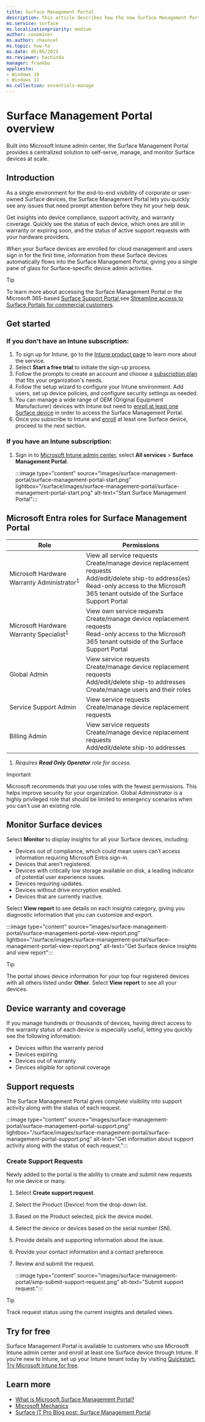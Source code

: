 ```yaml
---
title: Surface Management Portal 
description: This article describes how the new Surface Management Portal provides a centralized solution to self-serve, manage, and monitor Surface devices at scale. 
ms.service: surface
ms.localizationpriority: medium
author: coveminer
ms.author: chauncel
ms.topic: how-to
ms.date: 05/05/2023
ms.reviewer: hachinda
manager: frankbu
appliesto:
- Windows 10
- Windows 11
ms.collection: essentials-manage
---
```

# Surface Management Portal overview

Built into Microsoft Intune admin center, the Surface Management Portal provides a centralized solution to self-serve, manage, and monitor Surface devices at scale.

## Introduction

As a single environment for the end-to-end visibility of corporate or user-owned Surface devices, the Surface Management Portal lets you quickly see any issues that need prompt attention before they hit your help desk.

Get insights into device compliance, support activity, and warranty coverage. Quickly see the status of each device, which ones are still in warranty or expiring soon, and the status of active support requests with your hardware providers.

When your Surface devices are enrolled for cloud management and users sign in for the first time, information from these Surface devices automatically flows into the Surface Management Portal, giving you a single pane of glass for Surface-specific device admin activities.

>[!TIP]
>To learn more about accessing the Surface Management Portal or the Microsoft 365-based [Surface Support Portal](surface-support-portal.md),see [Streamline access to Surface Portals for commercial customers](streamline-access-surface-portals.md). 

## Get started

### If you don't have an Intune subscription:

1. To sign up for Intune, go to the [Intune product page](https://www.microsoft.com/security/business/endpoint-management/microsoft-intune) to learn more about the service.
2. Select **Start a free trial** to initiate the sign-up process.
3. Follow the prompts to create an account and choose a [subscription plan](https://www.microsoft.com/security/business/microsoft-intune-pricing) that fits your organization's needs.
4. Follow the setup wizard to configure your Intune environment. Add users, set up device policies, and configure security settings as needed.
5. You can manage a wide range of OEM (Original Equipment Manufacturer) devices with Intune but need to [enroll at least one Surface device](/mem/intune/user-help/enroll-windows-10-device) in order to access the Surface Management Portal.
6. Once you subscribe to Intune and [enroll](/mem/intune/user-help/enroll-windows-10-device) at least one Surface device, proceed to the next section.

### If you have an Intune subscription:

1. Sign in to [Microsoft Intune admin center](https://endpoint.microsoft.com), select **All services** > **Surface Management Portal**.

   :::image type="content" source="images/surface-management-portal/surface-management-portal-start.png" lightbox="/surface/images/surface-management-portal/surface-management-portal-start.png" alt-text="Start Surface Management Portal":::

<a name='azure-ad-roles-for-surface-management-portal'></a>

## Microsoft Entra roles for Surface Management Portal


| Role                                      | Permissions                                                                                                                                                                                 |
| ----------------------------------------- | ------------------------------------------------------------------------------------------------------------------------------------------------------------------------------------------- |
| Microsoft Hardware Warranty Administrator<sup>1</sup> | View all service requests<br>Create/manage device replacement requests<br>Add/edit/delete ship-to address(es)<br>Read-only access to the Microsoft 365 tenant outside of the Surface Support Portal |
| Microsoft Hardware Warranty Specialist<sup>1</sup>     | View own service requests<br>Create/manage device replacement requests<br>Read-only access to the Microsoft 365 tenant outside of the Surface Support Portal                                        |
| Global Admin                              | View service requests<br>Create/manage device replacement requests<br>Add/edit/delete ship-to addresses<br>Create/manage users and their roles                                            |
| Service Support Admin                     | View service requests<br>Create/manage device replacement requests                                                                                                                          |
| Billing Admin                             | View service requests<br>Create/manage device replacement requests<br>Add/edit/delete ship-to addresses                                                                                   |

1. *Requires **Read Only Operator** role for access*.

> [!IMPORTANT]
> Microsoft recommends that you use roles with the fewest permissions. This helps improve security for your organization. Global Administrator is a highly privileged role that should be limited to emergency scenarios when you can't use an existing role.

## Monitor Surface devices

Select **Monitor** to display insights for all your Surface devices, including:

- Devices out of compliance, which could mean users can’t access information requiring Microsoft Entra sign-in.
- Devices that aren’t registered.
- Devices with critically low storage available on disk, a leading indicator of potential user experience issues.
- Devices requiring updates.
- Devices without drive encryption enabled.
- Devices that are currently inactive.

Select **View report** to see details on each insights category, giving you diagnostic information that you can customize and export.

:::image type="content" source="images/surface-management-portal/surface-management-portal-view-report.png" lightbox="/surface/images/surface-management-portal/surface-management-portal-view-report.png" alt-text="Get Surface device insights and view report":::

> [!TIP]
> The portal shows device information for your top four registered devices with all others listed under **Other**. Select **View report** to see all your devices. 

## Device warranty and coverage

If you manage hundreds or thousands of devices, having direct access to the warranty status of each device is especially useful, letting you quickly see the following information:

- Devices within the warranty period
- Devices expiring
- Devices out of warranty
- Devices eligible for optional coverage

## Support requests

The Surface Management Portal gives complete visibility into support activity along with the status of each request.

:::image type="content" source="images/surface-management-portal/surface-management-portal-support.png" lightbox="/surface/images/surface-management-portal/surface-management-portal-support.png" alt-text="Get information about support activity along with the status of each request.":::

### Create Support Requests

Newly added to the portal is the ability to create and submit new requests for one device or many.

1. Select **Create support request**.
2. Select the Product (Device) from the drop-down list.
3. Based on the Product selected, pick the device model.
4. Select the device or devices based on the serial number (SN).
5. Provide details and supporting information about the issue.
6. Provide your contact information and a contact preference.
7. Review and submit the request.  

   :::image type="content" source="images/surface-management-portal/smp-submit-support-request.png"  alt-text="Submit support request.":::

> [!TIP]
> Track request status using the current insights and detailed views.

## Try for free

Surface Management Portal is available to customers who use Microsoft Intune admin center and enroll at least one Surface device through Intune. If you’re new to Intune, set up your Intune tenant today by visiting [Quickstart: Try Microsoft Intune for free](/mem/intune/fundamentals/free-trial-sign-up).

## Learn more

- [What is Microsoft Surface Management Portal?](/mem/intune/fundamentals/surface-management-portal?)
- [Microsoft Mechanics](https://youtu.be/_MmutkqNudk)
- [Surface IT Pro Blog post: Surface Management Portal](https://techcommunity.microsoft.com/t5/surface-it-pro-blog/surface-management-portal/ba-p/1419017)
